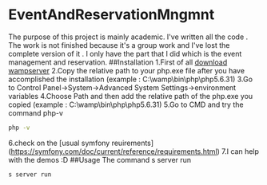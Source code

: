 # EventAndReservationMngmnt
The purpose of this project is mainly academic. I've written all the code . The work is not finished because it's a group work and I've lost the complete version of it . I only have the part that I did which is the event management and reservation. 
##Installation
1.First of all [download wampserver](http://www.wampserver.com/en/download-wampserver-64bits/) 
2.Copy the relative path to your php.exe file after you have accomplished the installation (example : C:\wamp\bin\php\php5.6.31)
3.Go to Control Panel->System->Advanced System Settings->environment variables
4.Choose Path and then add  the relative path of the php.exe you copied  (example : C:\wamp\bin\php\php5.6.31)
5.Go to CMD and try the command php-v

```bash
php -v
```
6.check on the [usual symfony reuirements] (https://symfony.com/doc/current/reference/requirements.html)
7.I can help with the demos :D
##Usage 
The command s server run

```bash
s server run
```

